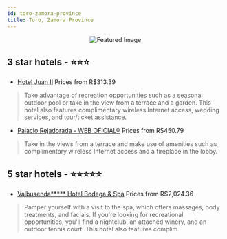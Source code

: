 ```yaml
---
id: toro-zamora-province
title: Toro, Zamora Province
---
```


<center><img src="https://i.travelapi.com/hotels/1000000/920000/919300/919267/8540608b_z.jpg" alt="Featured Image" /></center>


##  3 star hotels - ⭐️⭐️⭐️

-    [Hotel Juan II](https://us.hurb.com/hotels/toro/hotel-juan-ii-JNP-JP114523?cmp=18055) Prices from R$313.39
   > Take advantage of recreation opportunities such as a seasonal outdoor pool or take in the view from a terrace and a garden. This hotel also features complimentary wireless Internet access, wedding services, and tour/ticket assistance.
-    [Palacio Rejadorada - WEB OFICIAL®](https://us.hurb.com/hotels/toro/palacio-rejadorada-web-oficial-r-JNP-JP612515?cmp=18055) Prices from R$450.79
   > Take in the views from a terrace and make use of amenities such as complimentary wireless Internet access and a fireplace in the lobby.

##  5 star hotels - ⭐️⭐️⭐️⭐️⭐️

-    [Valbusenda***** Hotel Bodega & Spa](https://us.hurb.com/hotels/toro/valbusenda-hotel-bodega-spa-JNP-JP905890?cmp=18055) Prices from R$2,024.36
   > Pamper yourself with a visit to the spa, which offers massages, body treatments, and facials. If you're looking for recreational opportunities, you'll find a nightclub, an attached winery, and an outdoor tennis court. This hotel also features complim
